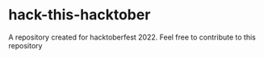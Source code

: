 # hack-this-hacktober
A repository created for hacktoberfest 2022. Feel free to contribute to this repository
